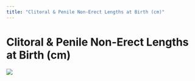```yaml
---
title: "Clitoral & Penile Non-Erect Lengths at Birth (cm)"
---
```


# Clitoral & Penile Non-Erect Lengths at Birth (cm)

![][1]

 [1]: /images/lengths-757.gif
